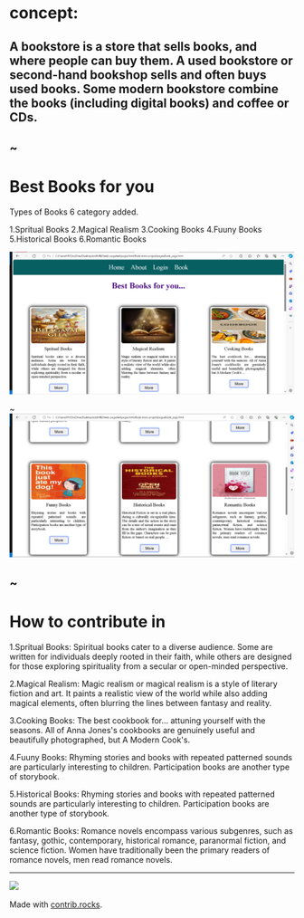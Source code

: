 # concept:

## A bookstore is a store that sells books, and where people can buy them. A used bookstore or second-hand bookshop sells and often buys used books. Some modern bookstore combine the books (including digital books) and coffee or CDs.

~
---
# Best Books for you
 Types of Books 6 category added.

 1.Spritual Books
 2.Magical Realism
 3.Cooking Books
 4.Fuuny Books
 5.Historical Books
 6.Romantic Books

![Screenshot](./images/cards1.png.png)


~
![Screenshoot](./images/cards2.png.png)

~
---
# How to contribute in

1.Spritual Books:
                Spiritual books cater to a diverse audience. Some are written for individuals deeply rooted in their faith, while others are designed for those exploring spirituality from a secular or open-minded perspective.

2.Magical Realism:
                 Magic realism or magical realism is a style of literary fiction and art. It paints a realistic view of the world while also adding magical elements, often blurring the lines between fantasy and reality.

3.Cooking Books:
                The best cookbook for… attuning yourself with the seasons. All of Anna Jones's cookbooks are genuinely useful and beautifully photographed, but A Modern Cook's.

 4.Fuuny Books:
              Rhyming stories and books with repeated patterned sounds are particularly interesting to children. Participation books are another type of storybook.

 5.Historical Books:
                Rhyming stories and books with repeated patterned sounds are particularly interesting to children. Participation books are another type of storybook.

 6.Romantic Books:
                  Romance novels encompass various subgenres, such as fantasy, gothic, contemporary, historical romance, paranormal fiction, and science fiction. Women have traditionally been the primary readers of romance novels, men read romance novels.

---



<a href="https://github.com/SiddhiChavan04/Book-store-project/graphs/contributors">
  <img src="https://contrib.rocks/image?repo=SiddhiChavan04/Book-store-project" />
</a>

Made with [contrib.rocks](https://contrib.rocks).